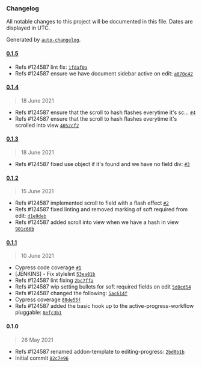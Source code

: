 ### Changelog

All notable changes to this project will be documented in this file. Dates are displayed in UTC.

Generated by [`auto-changelog`](https://github.com/CookPete/auto-changelog).

#### [0.1.5](https://github.com/eea/volto-editing-progress/compare/0.1.4...0.1.5)

- Refs #124587 lint fix: [`1fdaf0a`](https://github.com/eea/volto-editing-progress/commit/1fdaf0a2b7d003bc4c153b33f3d42dc02ed0359b)
- Refs #124587 ensure we have document sidebar active on edit: [`a070c42`](https://github.com/eea/volto-editing-progress/commit/a070c42c8fa495c9a094860c7c81e9f8b72890ff)

#### [0.1.4](https://github.com/eea/volto-editing-progress/compare/0.1.3...0.1.4)

> 18 June 2021

- Refs #124587 ensure that the scroll to hash flashes everytime it's sc… [`#4`](https://github.com/eea/volto-editing-progress/pull/4)
- Refs #124587 ensure that the scroll to hash flashes everytime it's scrolled into view [`4052cf2`](https://github.com/eea/volto-editing-progress/commit/4052cf212e74690ca5f43adf79b679aef2167358)

#### [0.1.3](https://github.com/eea/volto-editing-progress/compare/0.1.2...0.1.3)

> 18 June 2021

- Refs #124587 fixed use object if it's found and we have no field div: [`#3`](https://github.com/eea/volto-editing-progress/pull/3)

#### [0.1.2](https://github.com/eea/volto-editing-progress/compare/0.1.1...0.1.2)

> 15 June 2021

- Refs #124587 implemented scroll to  field with a flash effect [`#2`](https://github.com/eea/volto-editing-progress/pull/2)
- Refs #124587 fixed linting and removed marking of soft required from edit: [`d1e9deb`](https://github.com/eea/volto-editing-progress/commit/d1e9debedb5ca0d0b78570e188ed0df81211588f)
- Refs #124587 added scroll into view when we have a hash in view [`901c66b`](https://github.com/eea/volto-editing-progress/commit/901c66bd90f8050a6664ca85770de6b709d48d29)

#### [0.1.1](https://github.com/eea/volto-editing-progress/compare/0.1.0...0.1.1)

> 10 June 2021

- Cypress code coverage [`#1`](https://github.com/eea/volto-editing-progress/pull/1)
- [JENKINS] - Fix stylelint [`53ea81b`](https://github.com/eea/volto-editing-progress/commit/53ea81b9fd99913adbec69b25f2b456c40d4c5a7)
- Refs #124587 lint fixing [`2bc7ffa`](https://github.com/eea/volto-editing-progress/commit/2bc7ffa48535a1f032bfbfa242f0d0f9c09ad9b2)
- Refs #124587 wip setting bullets for soft required fields on edit [`5d0cd54`](https://github.com/eea/volto-editing-progress/commit/5d0cd54200117bda9b2fb9bb1ec56f270b6d3c33)
- Refs #124587 changed the following: [`5ac614f`](https://github.com/eea/volto-editing-progress/commit/5ac614f89fd9bef5775052f5ec1a171256235d1e)
- Cypress coverage [`88de55f`](https://github.com/eea/volto-editing-progress/commit/88de55fc070dc902cec92d2511d0748d5ce32d1f)
- Refs #124587 added the basic hook up to the active-progress-workflow pluggable: [`8efc3b1`](https://github.com/eea/volto-editing-progress/commit/8efc3b1973a31a59af7ba528abb418516c324ede)

#### 0.1.0

> 26 May 2021

- Refs #124587 renamed addon-template to editing-progress: [`2bd0b1b`](https://github.com/eea/volto-editing-progress/commit/2bd0b1b61398131bbdc12c01f9d47ed5b74862bf)
- Initial commit [`82c7e96`](https://github.com/eea/volto-editing-progress/commit/82c7e96c4b63a9a164c0dbae0908fceb52c213d6)

